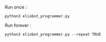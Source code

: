 Run once :

``` python3 eliobot_programmer.py ```

Run forever :

``` python3 eliobot_programmer.py --repeat TRUE ```
